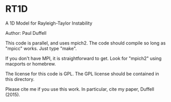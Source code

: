 # RT1D
A 1D Model for Rayleigh-Taylor Instability

Author: Paul Duffell

This code is parallel, and uses mpich2.  The code should compile so long as "mpicc" works.  Just type "make".

If you don't have MPI, it is straightforward to get.  Look for "mpich2" using macports or homebrew.

The license for this code is GPL.  The GPL license should be contained in this directory.

Please cite me if you use this work.  In particular, cite my paper, Duffell (2015).

